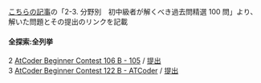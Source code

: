 [こちらの記事](https://qiita.com/e869120/items/eb50fdaece12be418faa#2-3-%E5%88%86%E9%87%8E%E5%88%A5%E5%88%9D%E4%B8%AD%E7%B4%9A%E8%80%85%E3%81%8C%E8%A7%A3%E3%81%8F%E3%81%B9%E3%81%8D%E9%81%8E%E5%8E%BB%E5%95%8F%E7%B2%BE%E9%81%B8-100-%E5%95%8F)の「2-3. 分野別　初中級者が解くべき過去問精選 100 問」より、解いた問題とその提出のリンクを記載
#### 全探索:全列挙
2 [AtCoder Beginner Contest 106 B - 105](https://atcoder.jp/contests/abc106/tasks/abc106_b) / [提出](https://atcoder.jp/contests/abc106/submissions/13255574)<br>
3 [AtCoder Beginner Contest 122 B - ATCoder](https://atcoder.jp/contests/abc122/tasks/abc122_b) / [提出](https://atcoder.jp/contests/abc122/submissions/13257224)